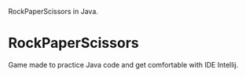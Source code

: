 RockPaperScissors in Java.

# RockPaperScissors

Game made to practice Java code and get comfortable with IDE Intellij.
